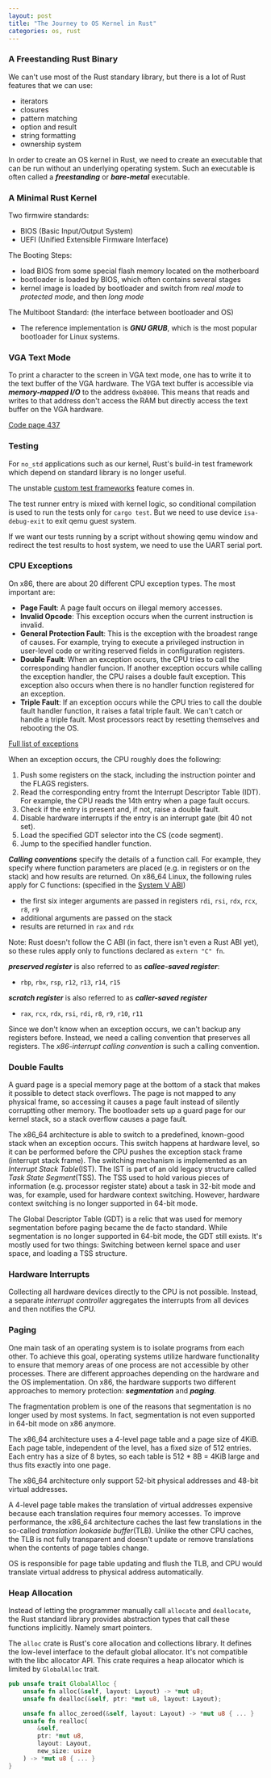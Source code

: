 ```yaml
---
layout: post
title: "The Journey to OS Kernel in Rust"
categories: os, rust
---
```


### A Freestanding Rust Binary

We can't use most of the Rust standary library, but there is a lot of Rust features that we can use:
* iterators
* closures
* pattern matching
* option and result
* string formatting
* ownership system

In order to create an OS kernel in Rust, we need to create an executable that can be run without an underlying operating system. Such an executable is often called a **_freestanding_** or **_bare-metal_** executable.

### A Minimal Rust Kernel

Two firmwire standards:
* BIOS (Basic Input/Output System)
* UEFI (Unified Extensible Firmware Interface)

The Booting Steps:
* load BIOS from some special flash memory located on the motherboard
* bootloader is loaded by BIOS, which often contains several stages
* kernel image is loaded by bootloader and switch from _real mode_ to _protected mode_, and then _long mode_ 

The Multiboot Standard: (the interface between bootloader and OS)
* The reference implementation is **_GNU GRUB_**, which is the most popular bootloader for Linux systems.

### VGA Text Mode

To print a character to the screen in VGA text mode, one has to write it to the text buffer of the VGA hardware. The VGA text buffer is accessible via **_memory-mapped I/O_** to the address `0xb8000`. This means that reads and writes to that address don't access the RAM but directly access the text buffer on the VGA hardware.

[Code page 437](https://en.wikipedia.org/wiki/Code_page_437)

### Testing

For `no_std` applications such as our kernel, Rust's build-in test framework which depend on standard library is no longer useful.

The unstable [custom test frameworks](https://doc.rust-lang.org/unstable-book/language-features/custom-test-frameworks.html) feature comes in.

The test runner entry is mixed with kernel logic, so conditional compilation is used to run the tests only for `cargo test`. But we need to use device `isa-debug-exit` to exit qemu guest system.

If we want our tests running by a script without showing qemu window and redirect the test results to host system, we need to use the UART serial port.

### CPU Exceptions

On x86, there are about 20 different CPU exception types. The most important are:
* **Page Fault**: A page fault occurs on illegal memory accesses.
* **Invalid Opcode**: This exception occurs when the current instruction is invalid.
* **General Protection Fault**: This is the exception with the broadest range of causes. For example, trying to execute a privileged instruction in user-level code or writing reserved fields in configuration registers.
* **Double Fault**: When an exception occurs, the CPU tries to call the corresponding handler funcion. If another exception occurs while calling the exception handler, the CPU raises a double fault exception. This exception also occurs when there is no handler function registered for an exception.
* **Triple Fault**: If an exception occurs while the CPU tries to call the double fault handler function, it raises a fatal triple fault. We can't catch or handle a triple fault. Most processors react by resetting themselves and rebooting the OS.

[Full list of exceptions](https://wiki.osdev.org/Exceptions)

When an exception occurs, the CPU roughly does the following:
1. Push some registers on the stack, including the instruction pointer and the FLAGS registers.
2. Read the corresponding entry fromt the Interrupt Descriptor Table (IDT). For example, the CPU reads the 14th entry when a page fault occurs.
3. Check if the entry is present and, if not, raise a double fault.
4. Disable hardware interrupts if the entry is an interrupt gate (bit 40 not set).
5. Load the specified GDT selector into the CS (code segment).
6. Jump to the specified handler function.

**_Calling conventions_** specify the details of a function call. For example, they specify where function parameters are placed (e.g. in registers or on the stack) and how results are returned. On x86_64 Linux, the following rules apply for C functions: (specified in the [System V ABI](https://refspecs.linuxbase.org/elf/x86_64-abi-0.99.pdf))
* the first six integer arguments are passed in registers `rdi`, `rsi`, `rdx`, `rcx`, `r8`, `r9`
* additional arguments are passed on the stack
* results are returned in `rax` and `rdx`

Note: Rust doesn't follow the C ABI (in fact, there isn't even a Rust ABI yet), so these rules apply only to functions declared as `extern "C" fn`.

**_preserved register_** is also referred to as **_callee-saved register_**:
* `rbp`, `rbx`, `rsp`, `r12`, `r13`, `r14`, `r15`

**_scratch register_** is also referred to as **_caller-saved register_**
* `rax`, `rcx`, `rdx`, `rsi`, `rdi`, `r8`, `r9`, `r10`, `r11`

Since we don't know when an exception occurs, we can't backup any registers before. Instead, we need a calling convention that preserves all registers. The _x86-interrupt calling convention_ is such a calling convention.

### Double Faults

A guard page is a special memory page at the bottom of a stack that makes it possible to detect stack overflows. The page is not mapped to any physical frame, so accessing it causes a page fault instead of silently corruptting other memory. The bootloader sets up a guard page for our kernel stack, so a stack overflow causes a page fault.

The x86_64 architecture is able to switch to a predefined, known-good stack when an exception occurs. This switch happens at hardware level, so it can be performed before the CPU pushes the exception stack frame (interrupt stack frame). The switching mechanism is implemented as an _Interrupt Stack Table_(IST). The IST is part of an old legacy structure called _Task State Segment_(TSS). The TSS used to hold various pieces of information (e.g. processor register state) about a task in 32-bit mode and was, for example, used for hardware context switching. However, hardware context switching is no longer supported in 64-bit mode.

The Global Descriptor Table (GDT) is a relic that was used for memory segmentation before paging became the de facto standard. While segmentation is no longer supported in 64-bit mode, the GDT still exists. It's mostly used for two things: Switching between kernel space and user space, and loading a TSS structure.

### Hardware Interrupts

Collecting all hardware devices directly to the CPU is not possible. Instead, a separate _interrupt controller_ aggregates the interrupts from all devices and then notifies the CPU.

### Paging

One main task of an operating system is to isolate programs from each other. To achieve this goal, operating systems utilize hardware functionality to ensure that memory areas of one process are not accessible by other processes. There are different approaches depending on the hardware and the OS implementation. On x86, the hardware supports two different approaches to memory protection: **_segmentation_** and **_paging_**.

The fragmentation problem is one of the reasons that segmentation is no longer used by most systems. In fact, segmentation is not even supported in 64-bit mode on x86 anymore.

The x86_64 architecture uses a 4-level page table and a page size of 4KiB. Each page table, independent of the level, has a fixed size of 512 entries. Each entry has a size of 8 bytes, so each table is 512 * 8B = 4KiB large and thus fits exactly into one page.

The x86_64 architecture only support 52-bit physical addresses and 48-bit virtual addresses.

A 4-level page table makes the translation of virtual addresses expensive because each translation requires four memory accesses. To improve performance, the x86_64 architecture caches the last few translations in the so-called _translation lookaside buffer_(TLB). Unlike the other CPU caches, the TLB is not fully transparent and doesn't update or remove translations when the contents of page tables change.

OS is responsible for page table updating and flush the TLB, and CPU would translate virtual address to physical address automatically.

### Heap Allocation

Instead of letting the programmer manually call `allocate` and `deallocate`, the Rust standard library provides abstraction types that call these functions implicitly. Namely smart pointers.

The `alloc` crate is Rust's core allocation and collections library. It defines the low-level interface to the default global allocator. It's not compatible with the libc allocator API. This crate requires a heap allocator which is limited by `GlobalAlloc` trait.

```rust
pub unsafe trait GlobalAlloc {
    unsafe fn alloc(&self, layout: Layout) -> *mut u8;
    unsafe fn dealloc(&self, ptr: *mut u8, layout: Layout);

    unsafe fn alloc_zeroed(&self, layout: Layout) -> *mut u8 { ... }
    unsafe fn realloc(
        &self,
        ptr: *mut u8,
        layout: Layout,
        new_size: usize
    ) -> *mut u8 { ... }
}
```


